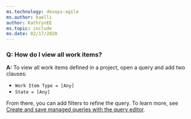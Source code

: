 ```yaml
---
ms.technology: devops-agile
ms.author: kaelli
author: KathrynEE
ms.topic: include
ms.date: 02/17/2020
---
```


### Q: How do I view all work items? 

**A:** To view all work items defined in a project, open a query and add two clauses: 
- `Work Item Type = [Any]`
- `State = [Any]` 

From there, you can add filters to refine the query. To learn more, see [Create and save managed queries with the query editor](/azure/devops/boards/queries/using-queries).